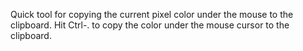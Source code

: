 Quick tool for copying the current pixel color under the mouse to the clipboard.  Hit Ctrl-. to copy the color under the mouse cursor to the clipboard.
